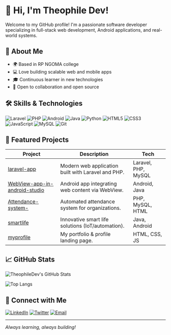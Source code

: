 # 👋 Hi, I'm Theophile Dev!

Welcome to my GitHub profile! I'm a passionate software developer specializing in full-stack web development, Android applications, and real-world systems.

## 🚀 About Me

- 🌍 Based in RP NGOMA college
- 💻 Love building scalable web and mobile apps
- 🎓 Continuous learner in new technologies
- 🤝 Open to collaboration and open source

## 🛠️ Skills & Technologies

![Laravel](https://img.shields.io/badge/-Laravel-red?logo=laravel&logoColor=white)
![PHP](https://img.shields.io/badge/-PHP-777bb4?logo=php&logoColor=white)
![Android](https://img.shields.io/badge/-Android-3DDC84?logo=android&logoColor=white)
![Java](https://img.shields.io/badge/-Java-007396?logo=java&logoColor=white)
![Python](https://img.shields.io/badge/-Python-3776AB?logo=python&logoColor=white)
![HTML5](https://img.shields.io/badge/-HTML5-E34F26?logo=html5&logoColor=white)
![CSS3](https://img.shields.io/badge/-CSS3-1572B6?logo=css3&logoColor=white)
![JavaScript](https://img.shields.io/badge/-JavaScript-F7DF1E?logo=javascript&logoColor=black)
![MySQL](https://img.shields.io/badge/-MySQL-4479A1?logo=mysql&logoColor=white)
![Git](https://img.shields.io/badge/-Git-F05032?logo=git&logoColor=white)

## 📌 Featured Projects

| Project | Description | Tech |
| ------- | ----------- | ---- |
| [laravel-app](https://github.com/theophiledev/laravel-app) | Modern web application built with Laravel and PHP. | Laravel, PHP, MySQL |
| [WebView-app-in-android-studio](https://github.com/theophiledev/WebView-app-in-android-studio) | Android app integrating web content via WebView. | Android, Java |
| [Attendance-system-](https://github.com/theophiledev/Attendance-system-) | Automated attendance system for organizations. | PHP, MySQL, HTML |
| [smartlife](https://github.com/theophiledev/smartlife) | Innovative smart life solutions (IoT/automation). | Java, Android |
| [myprofile](https://github.com/theophiledev/myprofile) | My portfolio & profile landing page. | HTML, CSS, JS |

## 📈 GitHub Stats

![TheophileDev's GitHub Stats](https://github-readme-stats.vercel.app/api?username=theophiledev&show_icons=true&hide_border=true&theme=radical)

![Top Langs](https://github-readme-stats.vercel.app/api/top-langs/?username=theophiledev&layout=compact&hide_border=true&theme=radical)

## 🔗 Connect with Me

[![LinkedIn](https://img.shields.io/badge/-LinkedIn-blue?logo=linkedin&logoColor=white)](https://www.linkedin.com/in/your-linkedin/)
[![Twitter](https://img.shields.io/badge/-Twitter-1DA1F2?logo=twitter&logoColor=white)](https://twitter.com/Theophile_be)
[![Email](https://img.shields.io/badge/-Email-D14836?logo=gmail&logoColor=white)](mailto:btbenimana@gmail.com)

---

*Always learning, always building!*